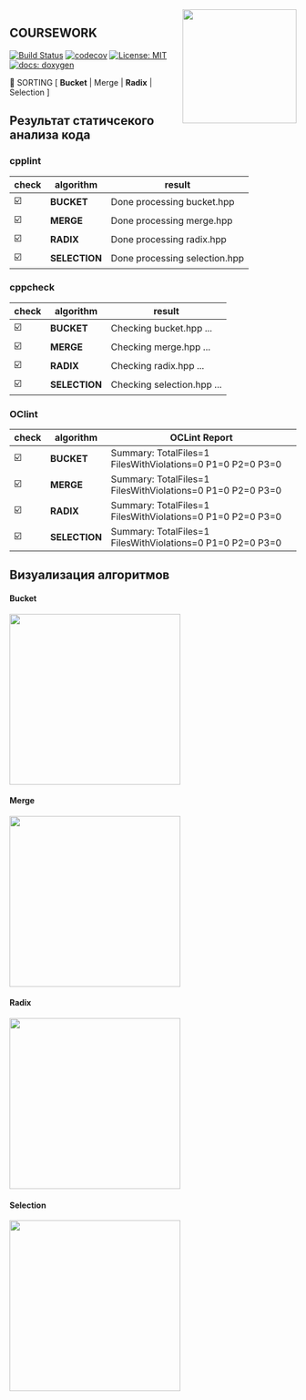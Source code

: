 <img src="https://molpredstvo.ru/wp-content/uploads/2017/01/Gerb_MGTU_imeni_Baumana.png" width="200" height="whatever" align="right">

## COURSEWORK
[![Build Status](https://travis-ci.org/SimonRussia/bst.svg?branch=master)](https://travis-ci.org/SimonRussia/bst) [![codecov](https://codecov.io/gh/SimonRussia/bst/branch/master/graph/badge.svg)](https://codecov.io/gh/SimonRussia/bst) [![License: MIT](https://img.shields.io/badge/License-MIT-blue.svg)](/LICENSE) [![docs: doxygen](https://img.shields.io/badge/doxygen-github.io-orange.svg)](https://simonrussia.github.io/bst/files.html)

🚀 SORTING [ **Bucket** | Merge | **Radix** | Selection ]

## Результат статичсекого анализа кода
### cpplint
| check | algorithm | result |
| --- | --- | --- |
| ☑️ | **BUCKET** | Done processing bucket.hpp |
| ☑️ | **MERGE** | Done processing merge.hpp |
| ☑️ | **RADIX** | Done processing radix.hpp |
| ☑️ | **SELECTION** | Done processing selection.hpp |

### cppcheck
| check | algorithm | result |
| --- | --- | --- |
| ☑️ | **BUCKET** | Checking bucket.hpp ... |
| ☑️ | **MERGE** | Checking merge.hpp ... |
| ☑️ | **RADIX** | Checking radix.hpp ... |
| ☑️ | **SELECTION** | Checking selection.hpp ... |

### OClint
| check | algorithm | OCLint Report |
| --- | --- | --- |
| ☑️ | **BUCKET** | Summary: TotalFiles=1 FilesWithViolations=0 P1=0 P2=0 P3=0 |
| ☑️ | **MERGE** | Summary: TotalFiles=1 FilesWithViolations=0 P1=0 P2=0 P3=0 |
| ☑️ | **RADIX** | Summary: TotalFiles=1 FilesWithViolations=0 P1=0 P2=0 P3=0 |
| ☑️ | **SELECTION** | Summary: TotalFiles=1 FilesWithViolations=0 P1=0 P2=0 P3=0 |

## Визуализация алгоритмов

#### Bucket

<img src="http://sorting.valemak.com/wp-content/uploads/2013/12/sort_bucket.gif" width="300" height="whatever">

#### Merge

<img src="http://sorting.valemak.com/wp-content/uploads/2013/11/sort_merge.gif" width="300" height="whatever">

#### Radix

<img src="http://sorting.valemak.com/wp-content/uploads/2013/12/sort_radix_lsd.gif" width="300" height="whatever">

#### Selection

<img src="http://sorting.valemak.com/wp-content/uploads/2013/11/sort_selection.gif" width="300" height="whatever">
